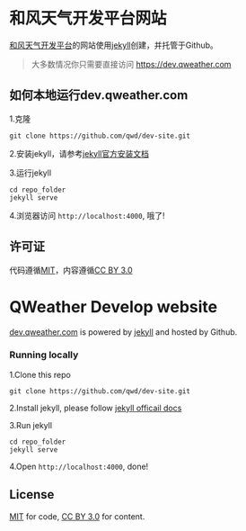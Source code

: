 # 和风天气开发平台网站

[和风天气开发平台](https://dev.qweather.com)的网站使用[jekyll](https://jekyllrb.com)创建，并托管于Github。

> 大多数情况你只需要直接访问 <https://dev.qweather.com>

## 如何本地运行dev.qweather.com

1.克隆

```
git clone https://github.com/qwd/dev-site.git
```

2.安装jekyll，请参考[jekyll官方安装文档](https://jekyllrb.com/docs/)

3.运行jekyll

```
cd repo_folder
jekyll serve
```

4.浏览器访问 `http://localhost:4000`, 哦了!

## 许可证

代码遵循[MIT](https://github.com/qwd/docs/blob/master/LICENSE)，内容遵循[CC BY 3.0](https://creativecommons.org/licenses/by/3.0/)

# QWeather Develop website 

[dev.qweather.com](https://dev.qweather.com/en/) is powered by [jekyll](https://jekyllrb.com) and hosted by Github.

### Running locally

1.Clone this repo

```
git clone https://github.com/qwd/dev-site.git
```

2.Install jekyll, please follow [jekyll officail docs](https://jekyllrb.com/docs/)

3.Run jekyll

```
cd repo_folder
jekyll serve
```

4.Open `http://localhost:4000`, done!

## License

[MIT](https://github.com/qwd/docs/blob/master/LICENSE) for code, [CC BY 3.0](https://creativecommons.org/licenses/by/3.0/) for content.
